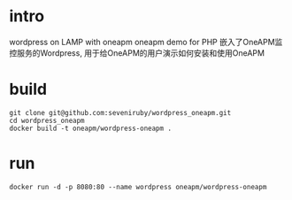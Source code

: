 # intro
wordpress on LAMP with oneapm
oneapm demo for PHP
嵌入了OneAPM监控服务的Wordpress, 用于给OneAPM的用户演示如何安装和使用OneAPM

# build
```
git clone git@github.com:seveniruby/wordpress_oneapm.git
cd wordpress_oneapm
docker build -t oneapm/wordpress-oneapm .
```

# run
```
docker run -d -p 8080:80 --name wordpress oneapm/wordpress-oneapm
```
